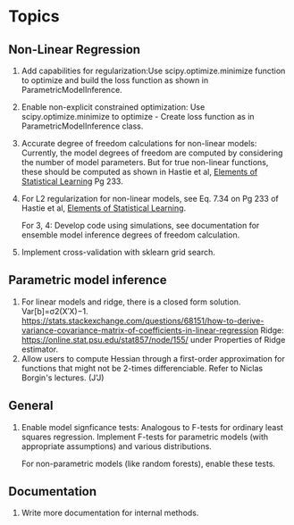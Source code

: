 Topics
========

## Non-Linear Regression

1. Add capabilities for regularization:Use scipy.optimize.minimize function to optimize and build the loss function as shown in ParametricModelInference.
2. Enable non-explicit constrained optimization: Use scipy.optimize.minimize to optimize - Create loss function as in ParametricModelInference class.
3. Accurate degree of freedom calculations for non-linear models: Currently, the model degrees of freedom are computed by considering the number of model parameters. But for true non-linear functions, these should be computed as shown in Hastie et al, [Elements of Statistical Learning](https://hastie.su.domains/ElemStatLearn/) Pg 233. 
4. For L2 regularization for non-linear models, see Eq. 7.34 on Pg 233 of Hastie et al, [Elements of Statistical Learning](https://hastie.su.domains/ElemStatLearn/).  

    For 3, 4: Develop code using simulations, see documentation for ensemble model 
inference degrees of freedom calculation.

5. Implement cross-validation with sklearn grid search. 


## Parametric model inference

1. For linear models and ridge, there is a closed form
    solution. Var[b]=σ2(X′X)−1.
    https://stats.stackexchange.com/questions/68151/how-to-derive-variance-covariance-matrix-of-coefficients-in-linear-regression
    Ridge: https://online.stat.psu.edu/stat857/node/155/ under Properties of Ridge estimator.
2. Allow users to compute Hessian through a first-order approximation for
    functions that might not be 2-times differenciable. Refer to Niclas Borgin's lectures.
    (J'J)

## General
1. Enable model signficance tests: 
    Analogous to F-tests for ordinary least squares regression. Implement F-tests for parametric models (with appropriate assumptions) and various distributions.
    
    For non-parametric models (like random forests), enable these tests.

## Documentation
1. Write more documentation for internal methods.
    
